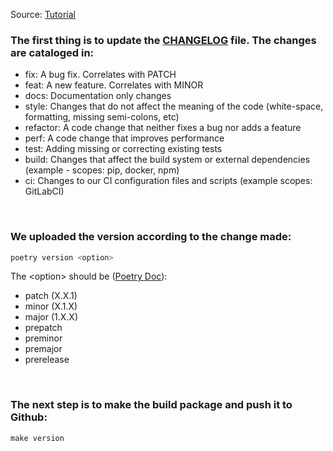 Source: [Tutorial]( https://dev.to/luscasleo/creating-and-publishing-a-python-lib-with-poetry-and-git-11bp#:~:text=Creating%20and%20publishing%20a%20python%20lib%20with%20poetry,...%206%20Bonus%20-%20Using%20private%20repositories%20)

### The first thing is to update the [CHANGELOG](../CHANGELOG.md) file. The changes are cataloged in:
- fix: A bug fix. Correlates with PATCH
- feat: A new feature. Correlates with MINOR
- docs: Documentation only changes
- style: Changes that do not affect the meaning of the code (white-space, formatting, missing semi-colons, etc)
- refactor: A code change that neither fixes a bug nor adds a feature
- perf: A code change that improves performance
- test: Adding missing or correcting existing tests
- build: Changes that affect the build system or external dependencies (example - scopes: pip, docker, npm)
- ci: Changes to our CI configuration files and scripts (example scopes: GitLabCI)

<br/>

### We uploaded the version according to the change made:
```python
poetry version <option>
```
The \<option> should be ([Poetry Doc](https://python-poetry.org/docs/cli/#version)):
- patch (X.X.1)
- minor (X.1.X)
- major (1.X.X)
- prepatch
- preminor
- premajor
- prerelease

<br/>

### The next step is to make the build package and push it to Github:
```
make version
```